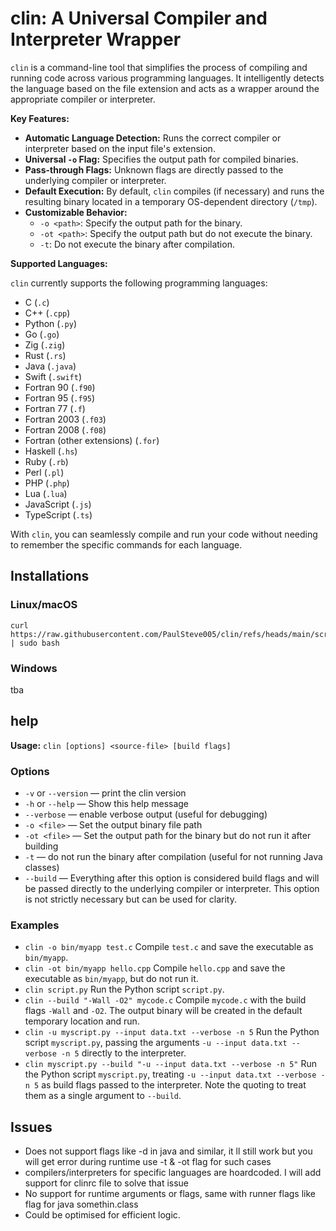 # clin: A Universal Compiler and Interpreter Wrapper

`clin` is a command-line tool that simplifies the process of compiling and running code across various programming languages. It intelligently detects the language based on the file extension and acts as a wrapper around the appropriate compiler or interpreter.

**Key Features:**

* **Automatic Language Detection:** Runs the correct compiler or interpreter based on the input file's extension.
* **Universal `-o` Flag:** Specifies the output path for compiled binaries.
* **Pass-through Flags:** Unknown flags are directly passed to the underlying compiler or interpreter.
* **Default Execution:** By default, `clin` compiles (if necessary) and runs the resulting binary located in a temporary OS-dependent directory (`/tmp`).
* **Customizable Behavior:**
    * `-o <path>`: Specify the output path for the binary.
    * `-ot <path>`: Specify the output path but do not execute the binary.
    * `-t`: Do not execute the binary after compilation.

**Supported Languages:**

`clin` currently supports the following programming languages:

* C (`.c`)
* C++ (`.cpp`)
* Python (`.py`)
* Go (`.go`)
* Zig (`.zig`)
* Rust (`.rs`)
* Java (`.java`)
* Swift (`.swift`)
* Fortran 90 (`.f90`)
* Fortran 95 (`.f95`)
* Fortran 77 (`.f`)
* Fortran 2003 (`.f03`)
* Fortran 2008 (`.f08`)
* Fortran (other extensions) (`.for`)
* Haskell (`.hs`)
* Ruby (`.rb`)
* Perl (`.pl`)
* PHP (`.php`)
* Lua (`.lua`)
* JavaScript (`.js`)
* TypeScript (`.ts`)

With `clin`, you can seamlessly compile and run your code without needing to remember the specific commands for each language.

## Installations

### Linux/macOS

```
curl https://raw.githubusercontent.com/PaulSteve005/clin/refs/heads/main/scripts/install.sh | sudo bash
```

### Windows
tba



## help

**Usage:**
`clin [options] <source-file> [build flags]`

### Options

* `-v` or `--version` — print the clin version
* `-h` or `--help` — Show this help message
* `--verbose` — enable verbose output (useful for debugging)
* `-o <file>` — Set the output binary file path
* `-ot <file>` — Set the output path for the binary but do not run it after building
* `-t` — do not run the binary after compilation (useful for not running Java classes)
* `--build` — Everything after this option is considered build flags and will be passed directly to the underlying compiler or interpreter. This option is not strictly necessary but can be used for clarity.

### Examples

* `clin -o bin/myapp test.c`
    Compile `test.c` and save the executable as `bin/myapp`.
* `clin -ot bin/myapp hello.cpp`
    Compile `hello.cpp` and save the executable as `bin/myapp`, but do not run it.
* `clin script.py`
    Run the Python script `script.py`.
* `clin --build "-Wall -O2" mycode.c`
    Compile `mycode.c` with the build flags `-Wall` and `-O2`. The output binary will be created in the default temporary location and run.
* `clin -u myscript.py --input data.txt --verbose -n 5`
    Run the Python script `myscript.py`, passing the arguments `-u --input data.txt --verbose -n 5` directly to the interpreter.
* `clin myscript.py --build "-u --input data.txt --verbose -n 5"`
    Run the Python script `myscript.py`, treating `-u --input data.txt --verbose -n 5` as build flags passed to the interpreter. Note the quoting to treat them as a single argument to `--build`.


## Issues

+ Does  not support flags like -d in java and similar, it ll still work but you will get error during runtime use -t & -ot flag for such cases
+ compilers/interpreters for specific languages are hoardcoded. I will add support for clinrc file to solve that issue 
+ No support for runtime arguments or flags, same with runner flags like flag for java somethin.class
+ Could be optimised for efficient logic.

